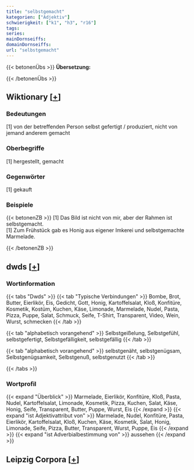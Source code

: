 ```yaml
---
title: "selbstgemacht"
kategorien: ["Adjektiv"]
schwierigkeit: ["k1", "h3", "r16"]
tags:
series:
mainDornseiffs:
domainDornseiffs:
url: "selbstgemacht"
---
```


{{< betonenÜbs >}}
**Übersetzung:**  
  
{{< /betonenÜbs >}}

## Wiktionary [[+](https://de.wiktionary.org/wiki/selbstgemacht)]

### Bedeutungen
[1] von der betreffenden Person selbst gefertigt / produziert, nicht von jemand anderem gemacht  

### Oberbegriffe
[1] hergestellt, gemacht  

### Gegenwörter
[1] gekauft  

### Beispiele
{{< betonenZB >}}
[1] Das Bild ist nicht von mir, aber der Rahmen ist selbstgemacht.  
[1] Zum Frühstück gab es Honig aus eigener Imkerei und selbstgemachte Marmelade.  

{{< /betonenZB >}}


## dwds [[+](https://www.dwds.de/wb/selbstgemacht)]

### Wortinformation
{{< tabs "Dwds" >}}
{{< tab "Typische Verbindungen" >}}
Bombe, Brot, Butter, Eierlikör, Eis, Gedicht, Gott, Honig, Kartoffelsalat, Kloß, Konfitüre, Kosmetik, Kostüm, Kuchen, Käse, Limonade, Marmelade, Nudel, Pasta, Pizza, Puppe, Salat, Schmuck, Seife, T-Shirt, Transparent, Video, Wein, Wurst, schmecken
{{< /tab >}}

{{< tab "alphabetisch vorangehend" >}}
Selbstgeißelung, Selbstgefühl, selbstgefertigt, Selbstgefälligkeit, selbstgefällig
{{< /tab >}}

{{< tab "alphabetisch vorangehend" >}}
selbstgenäht, selbstgenügsam, Selbstgenügsamkeit, Selbstgenuß, selbstgenutzt
{{< /tab >}}

{{< /tabs >}}

### Wortprofil
{{< expand "Überblick" >}} Marmelade, Eierlikör, Konfitüre, Kloß, Pasta, Nudel, Kartoffelsalat, Limonade, Kosmetik, Pizza, Kuchen, Salat, Käse, Honig, Seife, Transparent, Butter, Puppe, Wurst, Eis {{< /expand >}}
{{< expand "ist Adjektivattribut von" >}} Marmelade, Nudel, Konfitüre, Pasta, Eierlikör, Kartoffelsalat, Kloß, Kuchen, Käse, Kosmetik, Salat, Honig, Limonade, Seife, Pizza, Butter, Transparent, Wurst, Puppe, Eis {{< /expand >}}
{{< expand "ist Adverbialbestimmung von" >}} aussehen {{< /expand >}}

## Leipzig Corpora [[+](https://corpora.uni-leipzig.de/en/res?word=selbstgemacht&corpusId=deu_newscrawl-public_2018)]

